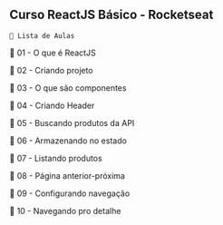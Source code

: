 ## Curso ReactJS Básico - Rocketseat

`📂 Lista de Aulas`

🚀 01 - O que é ReactJS

🚀 02 - Criando projeto

🚀 03 - O que são componentes

🚀 04 - Criando Header

🚀 05 - Buscando produtos da API

🚀 06 - Armazenando no estado

🚀 07 - Listando produtos

🚀 08 - Página anterior-próxima

🚀 09 - Configurando navegação

🚀 10 - Navegando pro detalhe
